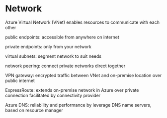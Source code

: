 # Network

Azure Virtual Network (VNet) enables resources to communicate with each other

public endpoints: accessible from anywhere on internet

private endpoints: only from your network

virtual subnets: segment network to suit needs

network peering: connect private networks direct together

VPN gateway: encrypted traffic between VNet and on-premise location over public internet

ExpressRoute: extends on-premise network in Azure over private connection facilitated by connectivity provider

Azure DNS: reliability and performance by leverage DNS name servers, based on resource manager
